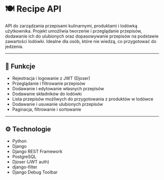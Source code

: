 # 🍽️ Recipe API

API do zarządzania przepisami kulinarnymi, produktami i lodówką użytkownika. Projekt umożliwia tworzenie i przeglądanie przepisów, dodawanie ich do ulubionych oraz dopasowywanie przepisów na podstawie zawartości lodówki. Idealne dla osób, które nie wiedzą, co przygotować do jedzenia.

---

## 🚀 Funkcje

- Rejestracja i logowanie z JWT (Djoser)
- Przeglądanie i filtrowanie przepisów
- Dodawanie i edytowanie własnych przepisów
- Dodawanie składników do lodówki
- Lista przepisów możliwych do przygotowania z produktów w lodówce
- Dodawanie i usuwanie ulubionych przepisów
- Paginacja, filtrowanie i sortowanie

---

## ⚙️ Technologie

- Python
- Django
- Django REST Framework
- PostgreSQL
- Djoser (JWT auth)
- django-filter
- Django Debug Toolbar
